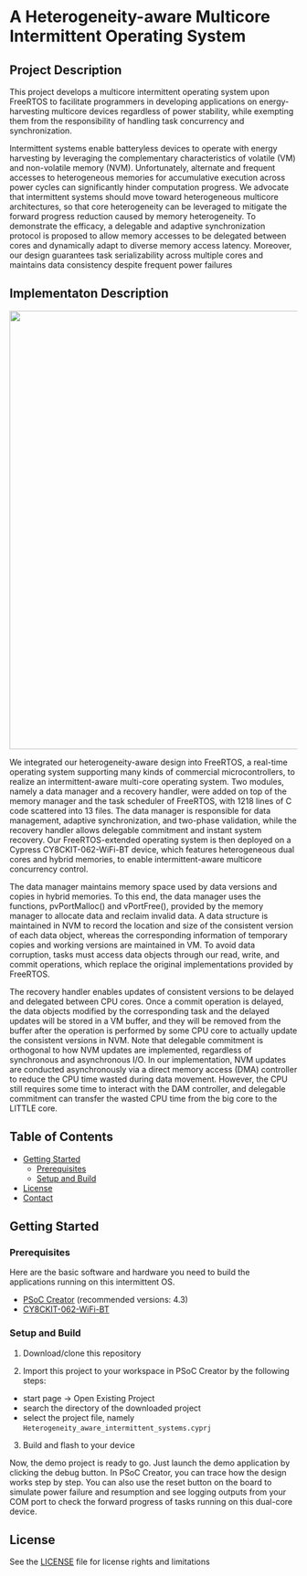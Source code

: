 # A Heterogeneity-aware Multicore Intermittent Operating System



<!-- ABOUT THE PROJECT -->
## Project Description
This project develops a multicore intermittent operating system upon FreeRTOS to facilitate programmers in developing applications on energy-harvesting multicore devices regardless of power stability, while exempting them from the responsibility of handling task concurrency and synchronization.

Intermittent systems enable batteryless devices to operate with energy harvesting by leveraging the complementary characteristics of volatile (VM) and non-volatile memory (NVM). Unfortunately, alternate and frequent accesses to heterogeneous memories for accumulative execution across power cycles can significantly hinder computation progress. We advocate that intermittent systems should move toward heterogeneous multicore architectures, so that core heterogeneity can be leveraged to mitigate the forward progress reduction caused by memory heterogeneity. To demonstrate the efficacy, a delegable and adaptive synchronization protocol is proposed to allow memory accesses to be delegated between cores and dynamically adapt to diverse memory access latency. Moreover, our design guarantees task serializability across multiple cores and maintains data consistency despite frequent power failures


## Implementaton Description

<p align="center">
  <img src="https://i.imgur.com/HrdU833.jpg" width="768" />
</p>

We integrated our heterogeneity-aware design into FreeRTOS, a real-time operating system supporting many kinds of commercial microcontrollers, to realize an intermittent-aware multi-core operating system. Two modules, namely a data manager and a recovery handler, were added on top of the memory manager and the task scheduler of FreeRTOS, with 1218 lines of C code scattered into 13 files. The data manager is responsible for data management, adaptive synchronization, and two-phase validation, while the recovery handler allows delegable commitment and instant system recovery. Our FreeRTOS-extended operating system is then deployed on a Cypress CY8CKIT-062-WiFi-BT device, which features heterogeneous dual cores and hybrid memories, to enable intermittent-aware multicore concurrency control.

The data manager maintains memory space used by data versions and copies in hybrid memories. To this end, the data manager uses the functions, pvPortMalloc() and vPortFree(), provided by the memory manager to allocate data and reclaim invalid data. A data structure is maintained in NVM to record the location and size of the consistent version of each data object, whereas the corresponding information of temporary copies and working versions are maintained in VM. To avoid data corruption, tasks must access data objects through our read, write, and commit operations, which replace the original implementations provided by FreeRTOS.

The recovery handler enables updates of consistent versions to be delayed and delegated between CPU cores. Once a commit operation is delayed, the data objects modified by the corresponding task and the delayed updates will be stored in a VM buffer, and they will be removed from the buffer after the operation is performed by some CPU core to actually update the consistent versions in NVM. Note that delegable commitment is orthogonal to how NVM updates are implemented, regardless of synchronous and asynchronous I/O. In our implementation, NVM updates are conducted asynchronously via a direct memory access (DMA) controller to reduce the CPU time wasted during data movement. However, the CPU still requires some time to interact with the DAM controller, and delegable commitment can transfer the wasted CPU time from the big core to the LITTLE core.

<!-- TABLE OF CONTENTS -->
## Table of Contents
* [Getting Started](#getting-started)
  * [Prerequisites](#prerequisites)
  * [Setup and Build](#setup-and-build)
* [License](#license)
* [Contact](#contact)
<!--* [Contributing](#contributing)-->
<!-- GETTING STARTED -->
## Getting Started

### Prerequisites

Here are the basic software and hardware you need to build the applications running on this intermittent OS. 

* [PSoC Creator](https://www.cypress.com/products/psoc-creator-integrated-design-environment-ide "link") (recommended versions: 4.3)
* [CY8CKIT-062-WiFi-BT](https://www.cypress.com/documentation/development-kitsboards/psoc-6-wifi-bt-pioneer-kit-cy8ckit-062-wifi-bt "link")

### Setup and Build

1. Download/clone this repository

2. Import this project to your workspace in PSoC Creator by the following steps:
  * start page -> Open Existing Project
  * search the directory of the downloaded project
  * select the project file, namely ``Heterogeneity_aware_intermittent_systems.cyprj``
  
3. Build and flash to your device

Now, the demo project is ready to go. Just launch the demo application by clicking the debug button. In PSoC Creator, you can trace how the design works step by step. You can also use the reset button on the board to simulate power failure and resumption and see logging outputs from your COM port to check the forward progress of tasks running on this dual-core device. 

## License

See the [LICENSE](https://github.com/meenchen/HAMIS_DEMO/blob/master/LICENSE) file for license rights and limitations
